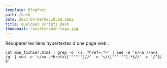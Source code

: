 ```yaml
---
template: BlogPost
path: /bash
date: 2021-04-09T09:10:18.560Z
title: Quelques scripts Bash
thumbnail: /assets/bash-logo.jpg
---
```

Récupérer les liens hypertextes d'une page web :

```shell
cat mon_fichier.html | grep -o '<a .*href=.*>' | sed -e 's/<a /\n<a /g' | sed -e 's/<a .*href=\['"'"'"]//' -e 's/\["'"'"'].*$//' -e '/^$/ d'
```
